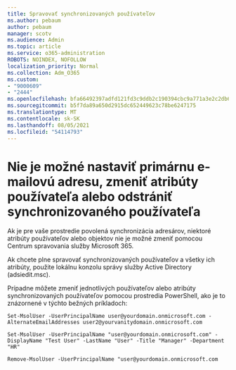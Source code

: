 ```yaml
---
title: Spravovať synchronizovaných používateľov
ms.author: pebaum
author: pebaum
manager: scotv
ms.audience: Admin
ms.topic: article
ms.service: o365-administration
ROBOTS: NOINDEX, NOFOLLOW
localization_priority: Normal
ms.collection: Adm_O365
ms.custom:
- "9000609"
- "2444"
ms.openlocfilehash: bfa66492397adfd121fd3c9ddb2c190394cbc9a771a3e2c2db656ad438e404f8
ms.sourcegitcommit: b5f7da89a650d2915dc652449623c78be6247175
ms.translationtype: MT
ms.contentlocale: sk-SK
ms.lasthandoff: 08/05/2021
ms.locfileid: "54114793"
---
```

# <a name="unable-to-set-primary-email-address-change-user-attributes-or-removedelete-a-synchronized-user"></a>Nie je možné nastaviť primárnu e-mailovú adresu, zmeniť atribúty používateľa alebo odstrániť synchronizovaného používateľa

Ak je pre vaše prostredie povolená synchronizácia adresárov, niektoré atribúty používateľov alebo objektov nie je možné zmeniť pomocou Centrum spravovania služby Microsoft 365.

Ak chcete plne spravovať synchronizovaných používateľov a všetky ich atribúty, použite lokálnu konzolu správy služby Active Directory (adsiedit.msc).  

Prípadne môžete zmeniť jednotlivých používateľov alebo atribúty synchronizovaných používateľov pomocou prostredia PowerShell, ako je to znázornené v týchto bežných príkladoch:

`Set-MsolUser -UserPrincipalName user@yourdomain.onmicrosoft.com -AlternateEmailAddresses user2@yourvanitydomain.onmicrosoft.com`

`Set-MsolUser -UserPrincipalName "user@yourdomain.onmicrosoft.com" -DisplayName "Test User" -LastName "User" -Title "Manager" -Department "HR"`

`Remove-MsolUser -UserPrincipalName "user@yourdomain.onmicrosoft.com`
